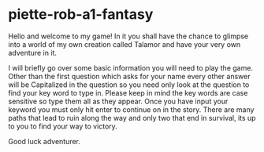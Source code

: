 # piette-rob-a1-fantasy
Hello and welcome to my game! In it you shall have the chance to glimpse into a world of my own creation called Talamor and have
your very own adventure in it. 

I will briefly go over some basic information you will need to play the game. Other than the first question which asks for your name
every other answer will be Capitalized in the question so you need only look at the question to find your key word to type in.
Please keep in mind the key words are case sensitive so type them all as they appear. Once you have input your keyword you must only
hit enter to continue on in the story. There are many paths that lead to ruin along the way and only two that end in survival, its up
to you to find your way to victory. 

Good luck adventurer.